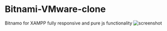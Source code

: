 # Bitnami-VMware-clone
Bitnamo for XAMPP fully responsive and pure js functionality
![screenshot](https://user-images.githubusercontent.com/96513716/189204230-2ee14cc4-121b-411e-9304-70165066e30a.png)
